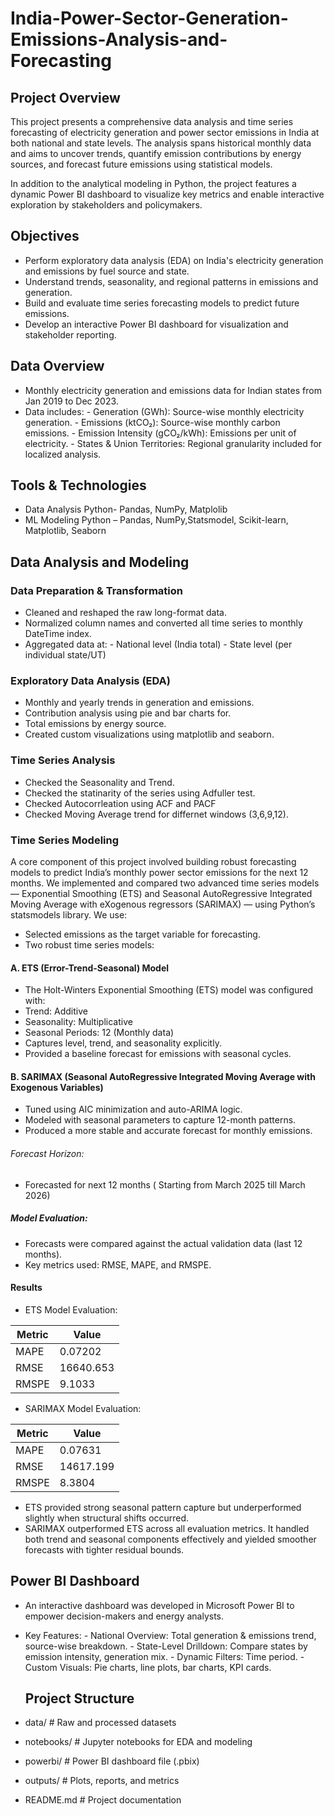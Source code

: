 # India-Power-Sector-Generation-Emissions-Analysis-and-Forecasting

## Project Overview
This project presents a comprehensive data analysis and time series forecasting of electricity generation and power sector emissions in India at both national and state levels. The analysis spans historical monthly data and aims to uncover trends, quantify emission contributions by energy sources, and forecast future emissions using statistical models.

In addition to the analytical modeling in Python, the project features a dynamic Power BI dashboard to visualize key metrics and enable interactive exploration by stakeholders and policymakers.

## Objectives

- Perform exploratory data analysis (EDA) on India's electricity generation and emissions by fuel source and state.
- Understand trends, seasonality, and regional patterns in emissions and generation.
- Build and evaluate time series forecasting models to predict future emissions.
- Develop an interactive Power BI dashboard for visualization and stakeholder reporting.

## Data Overview

- Monthly electricity generation and emissions data for Indian states from Jan 2019 to Dec 2023.
- Data includes:
         - Generation (GWh): Source-wise monthly electricity generation.
         - Emissions (ktCO₂): Source-wise monthly carbon emissions.
         - Emission Intensity (gCO₂/kWh): Emissions per unit of electricity.
         - States & Union Territories: Regional granularity included for localized analysis.
  
## Tools & Technologies

- Data Analysis	Python- Pandas, NumPy, Matplolib
- ML Modeling	Python – Pandas, NumPy,Statsmodel, Scikit-learn, Matplotlib, Seaborn

## Data Analysis and Modeling

### Data Preparation & Transformation

- Cleaned and reshaped the raw long-format data.
- Normalized column names and converted all time series to monthly DateTime index.
- Aggregated data at:
         - National level (India total)
         - State level (per individual state/UT)
    
### Exploratory Data Analysis (EDA)

- Monthly and yearly trends in generation and emissions.
- Contribution analysis using pie and bar charts for.
- Total emissions by energy source.
- Created custom visualizations using matplotlib and seaborn.

### Time Series Analysis

- Checked the Seasonality and Trend.
- Checked the statinarity of the series using Adfuller test.
- Checked Autocorrleation using ACF and PACF
- Checked Moving Average trend for differnet windows (3,6,9,12).

### Time Series Modeling
A core component of this project involved building robust forecasting models to predict India’s monthly power sector emissions for the next 12 months. We implemented and compared two advanced time series models — Exponential Smoothing (ETS) and Seasonal AutoRegressive Integrated Moving Average with eXogenous regressors (SARIMAX) — using Python’s statsmodels library.
We use:
- Selected emissions as the target variable for forecasting.
- Two robust time series models:

#### A. ETS (Error-Trend-Seasonal) Model
- The Holt-Winters Exponential Smoothing (ETS) model was configured with:
- Trend: Additive
- Seasonality: Multiplicative
- Seasonal Periods: 12 (Monthly data)
- Captures level, trend, and seasonality explicitly.
- Provided a baseline forecast for emissions with seasonal cycles.

#### B. SARIMAX (Seasonal AutoRegressive Integrated Moving Average with Exogenous Variables)
- Tuned using AIC minimization and auto-ARIMA logic.
- Modeled with seasonal parameters to capture 12-month patterns.
- Produced a more stable and accurate forecast for monthly emissions.

###### Forecast Horizon: 
- Forecasted for next 12 months ( Starting from March 2025 till March 2026)
  
##### Model Evaluation: 
- Forecasts were compared against the actual validation data (last 12 months).
- Key metrics used: RMSE, MAPE, and RMSPE.

#### Results
- ETS Model Evaluation:

| Metric             | Value                              |
| ------------------ | ---------------------------------- |
| MAPE           | 0.07202                              |
| RMSE      | 16640.653                             |
| RMSPE | 9.1033                              |

- SARIMAX Model Evaluation:

| Metric             | Value                              |
| ------------------ | ---------------------------------- |
| MAPE           | 0.07631                              |
| RMSE      | 14617.199                            |
| RMSPE | 8.3804                             |

- ETS provided strong seasonal pattern capture but underperformed slightly when structural shifts occurred.
- SARIMAX outperformed ETS across all evaluation metrics. It handled both trend and seasonal components effectively and yielded smoother forecasts with tighter residual bounds.



## Power BI Dashboard
- An interactive dashboard was developed in Microsoft Power BI to empower decision-makers and energy analysts.
- Key Features:
       - National Overview: Total generation & emissions trend, source-wise breakdown.
       - State-Level Drilldown: Compare states by emission intensity, generation mix.
       - Dynamic Filters: Time period.
       - Custom Visuals: Pie charts, line plots, bar charts, KPI cards.

  
  ## Project Structure

- data/ # Raw and processed datasets
- notebooks/ # Jupyter notebooks for EDA and modeling
- powerbi/ # Power BI dashboard file (.pbix)
- outputs/ # Plots, reports, and metrics
- README.md # Project documentation
